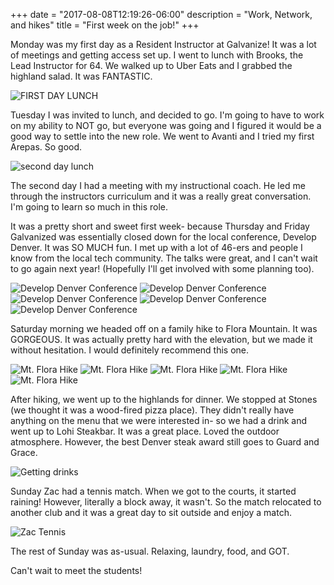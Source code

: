 +++
date = "2017-08-08T12:19:26-06:00"
description = "Work, Network, and hikes"
title = "First week on the job!"
+++
<!-- +++
+++
categories = ["Denver"]
date = "2017-05-07"
description = "Five weeks on, one week off!"
draft = true
title = "IT'S BREAK WEEK"
featured = "http://assets.mihshhehl.com/2017_05_07-w-rain.jpg"
featuredpath = ""
type = "post"
+++ -->

Monday was my first day as a Resident Instructor at Galvanize! It was a lot of meetings and getting access set up. I went to lunch with Brooks, the Lead Instructor for 64. We walked up to Uber Eats and I grabbed the highland salad. It was FANTASTIC.

![FIRST DAY LUNCH](http://assets.mihshhehl.com/2017-08-14-salad.jpg)

Tuesday I was invited to lunch, and decided to go. I'm going to have to work on my ability to NOT go, but everyone was going and I figured it would be a good way to settle into the new role. We went to Avanti and I tried my first Arepas. So good.

![second day lunch](http://assets.mihshhehl.com/2017-08-14-avanti.jpg)

The second day I had a meeting with my instructional coach. He led me through the instructors curriculum and it was a really great conversation. I'm going to learn so much in this role.

It was a pretty short and sweet first week- because Thursday and Friday Galvanized was essentially closed down for the local conference, Develop Denver. It was SO MUCH fun. I met up with a lot of 46-ers and people I know from the local tech community. The talks were great, and I can't wait to go again next year! (Hopefully I'll get involved with some planning too).

![Develop Denver Conference](http://assets.mihshhehl.com/2017-08-14-devden1.jpg)
![Develop Denver Conference](http://assets.mihshhehl.com/2017-08-14-devden2.jpg)
![Develop Denver Conference](http://assets.mihshhehl.com/2017-08-14-devden3.jpg)
![Develop Denver Conference](http://assets.mihshhehl.com/2017-08-14-devden4.jpg)
![Develop Denver Conference](http://assets.mihshhehl.com/2017-08-14-devden5.jpg)

Saturday morning we headed off on a family hike to Flora Mountain. It was GORGEOUS. It was actually pretty hard with the elevation, but we made it without hesitation. I would definitely recommend this one.

![Mt. Flora Hike](http://assets.mihshhehl.com/2017-08-14-flora1.jpg)
![Mt. Flora Hike](http://assets.mihshhehl.com/2017-08-14-flora2.jpg)
![Mt. Flora Hike](http://assets.mihshhehl.com/2017-08-14-flora3.jpg)
![Mt. Flora Hike](http://assets.mihshhehl.com/2017-08-14-flora4.jpg)
![Mt. Flora Hike](http://assets.mihshhehl.com/2017-08-14-flora5.jpg)

After hiking, we went up to the highlands for dinner. We stopped at Stones (we thought it was a wood-fired pizza place). They didn't really have anything on the menu that we were interested in- so we had a drink and went up to Lohi Steakbar. It was a great place. Loved the outdoor atmosphere. However, the best Denver steak award still goes to Guard and Grace.

![Getting drinks](http://assets.mihshhehl.com/2017-08-14-postflora.jpg)

Sunday Zac had a tennis match. When we got to the courts, it started raining! However, literally a block away, it wasn't. So the match relocated to another club and it was a great day to sit outside and enjoy a match.

![Zac Tennis](http://assets.mihshhehl.com/2017-08-14-suntennis.jpg)

The rest of Sunday was as-usual. Relaxing, laundry, food, and GOT.

Can't wait to meet the students!
